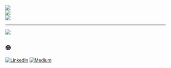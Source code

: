 
![](https://github-readme-stats.vercel.app/api?username=igagrock&theme=dark&hide_border=true&include_all_commits=true&count_private=true)<br/>
![](https://github-readme-streak-stats.herokuapp.com/?user=igagrock&theme=dark&hide_border=true)<br/>
![](https://github-readme-stats.vercel.app/api/top-langs/?username=igagrock&theme=dark&hide_border=true&include_all_commits=true&count_private=true&layout=compact)

---
[![](https://visitcount.itsvg.in/api?id=igagrock&icon=0&color=0)](https://visitcount.itsvg.in)


## 🌐
[![LinkedIn](https://img.shields.io/badge/LinkedIn-%230077B5.svg?logo=linkedin&logoColor=white)](https://linkedin.com/in/irshsheik) [![Medium](https://img.shields.io/badge/Medium-12100E?logo=medium&logoColor=white)](https://medium.com/@irshsheik) 

